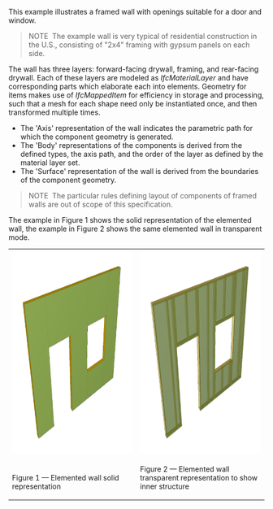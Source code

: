 ﻿This example illustrates a framed wall with openings suitable for a door and window.

> NOTE&nbsp; The example wall is very typical of residential construction in the U.S., consisting of "2x4" framing with gypsum panels on each side.

The wall has three layers: forward-facing drywall, framing, and rear-facing drywall. Each of these layers are modeled as _IfcMaterialLayer_ and have corresponding parts which elaborate each into elements. Geometry for items makes use of _IfcMappedItem_ for efficiency in storage and processing, such that a mesh for each shape need only be instantiated once, and then transformed multiple times.

* The 'Axis' representation of the wall indicates the parametric path for which the component geometry is generated.
* The 'Body' representations of the components is derived from the defined types, the axis path, and the order of the layer as defined by the material layer set.
* The 'Surface' representation of the wall is derived from the boundaries of the component geometry.

> NOTE&nbsp; The particular rules defining layout of components of framed walls are out of scope of this specification.

The example in Figure 1 shows the solid representation of the elemented wall, the example in Figure 2 shows the same elemented wall in transparent mode.

<table summary="elemented wall">
 <tr>
  <td style="width:400px"><img src="../../../../figures/examples/ifcwallelementedcase-solid.png" alt="elemented wall" height="400" width="350">
  </td>
  <td style="width:400px"><img src="../../../../figures/examples/ifcwallelementedcase-trans.png" alt="elemented wall" height="400" width="350">
  </td>
 </tr>
 <tr style="height:20px;">
  <td style="vertical-align:bottom;">
   <p class="figure">Figure 1 &mdash; Elemented wall solid representation</p>
  </td>
  <td style="vertical-align:bottom;">
   <p class="figure">Figure 2 &mdash; Elemented wall transparent representation to show inner structure</p>
  </td>
 </tr>
</table>